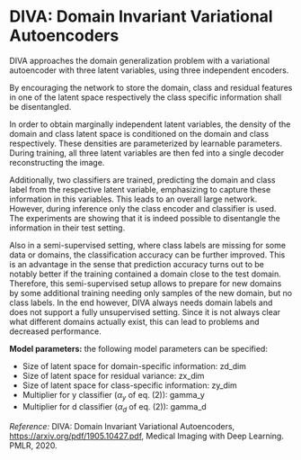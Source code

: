# DIVA: Domain Invariant Variational Autoencoders

DIVA approaches the domain generalization problem with a variational autoencoder
with three latent variables, using three independent encoders. 

By encouraging the network to store the domain,
class and residual features in one of the latent space respectively the class specific information
shall be disentangled. 

In order to obtain marginally independent latent variables, the density of the domain
and class latent space is conditioned on the domain and class respectively. These densities are parameterized
by learnable parameters. During training, all three latent variables are then fed into a single decoder
reconstructing the image. 

Additionally, two classifiers are trained, predicting the domain and class label
from the respective latent variable, emphasizing to capture these information in this variables.
This leads to an overall large network. However, during inference only the class encoder and classifier
is used. The experiments are showing that it is indeed possible to disentangle the information in their
test setting. 

Also in a semi-supervised setting, where class labels are missing for some data or domains,
the classification accuracy can be further improved. This is an advantage in the sense that prediction
accuracy turns out to be notably better if the training contained a domain close to the test domain.
Therefore, this semi-supervised setup allows to prepare for new domains by some additional training
needing only samples of the new domain, but no class labels. In the end however, DIVA always needs domain
labels and does not support a fully unsupervised setting. Since it is not always clear what different domains
actually exist, this can lead to problems and decreased performance.

**Model parameters:**
the following model parameters can be specified: 

- Size of latent space for domain-specific information: zd_dim 
- Size of latent space for residual variance: zx_dim
- Size of latent space for class-specific information: zy_dim
- Multiplier for y classifier ($\alpha_y$ of eq. (2)): gamma_y
- Multiplier for d classifier ($\alpha_d$ of eq. (2)): gamma_d

_Reference:_
DIVA: Domain Invariant Variational Autoencoders, https://arxiv.org/pdf/1905.10427.pdf, Medical Imaging with Deep Learning. PMLR, 2020.
